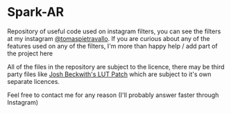 # Spark-AR
Repository of useful code used on instagram filters, you can see the filters at my instagram [@tomaspietravallo](www.instagram.com/tomaspietravallo). If you are curious about any of the features used on any of the filters, I'm more than happy help / add part of the project here

All of the files in the repository are subject to the licence, there may be third party files like [Josh Beckwith's LUT Patch](https://github.com/positlabs/spark-lut-patch) which are subject to it's own separate licences. 

Feel free to contact me for any reason (I'll probably answer faster through Instagram)
